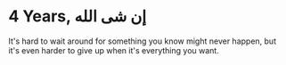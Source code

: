 <h1>4 Years, إن شى الله </h1>




It's hard to wait around for something you know might never happen, but it's even harder to give up when it's everything you want.

  





